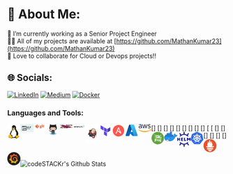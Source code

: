 # 💫 About Me:

🔭 I’m currently working as a Senior Project Engineer<br>👨‍💻 All of my projects are available at [https://github.com/MathanKumar23](https://github.com/MathanKumar23)<br>👯 Love to collaborate for Cloud or Devops projects!!

## 🌐 Socials:

[![LinkedIn](https://img.shields.io/badge/LinkedIn-%230077B5.svg?logo=linkedin&logoColor=white)](https://linkedin.com/in/mathan-kumar-7078981b2) [![Medium](https://img.shields.io/badge/Medium-12100E?logo=medium&logoColor=white)](https://medium.com/@mathankumararumugasamy)
[![Docker](https://img.shields.io/badge/docker-12100E?logo=docker&logoColor=blue)](https://hub.docker.com/u/mathan23)

### Languages and Tools:

[<img align="left" alt="Unix" width="30px" src="https://raw.githubusercontent.com/MathanKumar23/MathanKumar23/main/Tools_icons/linux.png" />]
[<img align="left" alt="Unix" width="30px" src="https://raw.githubusercontent.com/MathanKumar23/MathanKumar23/main/Tools_icons/shell.jpg" />]
[<img align="left" alt="Unix" width="30px" src="https://raw.githubusercontent.com/MathanKumar23/MathanKumar23/main/Tools_icons/git.png" />]
[<img align="left" alt="Unix" width="30px" src="https://raw.githubusercontent.com/MathanKumar23/MathanKumar23/main/Tools_icons/github.png" />]
[<img align="left" alt="Unix" width="30px" src="https://raw.githubusercontent.com/MathanKumar23/MathanKumar23/main/Tools_icons/maven.jpg" />]
[<img align="left" alt="Unix" width="30px" src="https://raw.githubusercontent.com/MathanKumar23/MathanKumar23/main/Tools_icons/sonarqube.png" />]
[<img align="left" alt="Unix" width="30px" src="https://raw.githubusercontent.com/MathanKumar23/MathanKumar23/main/Tools_icons/jenkins.png" />]
[<img align="left" alt="Unix" width="30px" src="https://raw.githubusercontent.com/MathanKumar23/MathanKumar23/main/Tools_icons/teraform.png" />]
[<img align="left" alt="Unix" width="30px" src="https://raw.githubusercontent.com/MathanKumar23/MathanKumar23/main/Tools_icons/Ansible.png" />]
[<img align="left" alt="Unix" width="30px" src="https://raw.githubusercontent.com/MathanKumar23/MathanKumar23/main/Tools_icons/azure.png" />
[<img align="left" alt="Unix" width="30px" src="https://raw.githubusercontent.com/MathanKumar23/MathanKumar23/main/Tools_icons/aws.png" />
[<img align="left" alt="Unix" width="30px" src="https://raw.githubusercontent.com/MathanKumar23/MathanKumar23/main/Tools_icons/jfrog.png" />]
[<img align="left" alt="Unix" width="30px" src="https://raw.githubusercontent.com/MathanKumar23/MathanKumar23/main/Tools_icons/docker.png" />]
[<img align="left" alt="Unix" width="30px" src="https://raw.githubusercontent.com/MathanKumar23/MathanKumar23/main/Tools_icons/helm.png" />]
[<img align="left" alt="Unix" width="30px" src="https://raw.githubusercontent.com/MathanKumar23/MathanKumar23/main/Tools_icons/kubernetes.png" />]
[<img align="left" alt="Unix" width="30px" src="https://raw.githubusercontent.com/MathanKumar23/MathanKumar23/main/Tools_icons/prometheus.png" />]
[<img align="left" alt="Unix" width="30px" src="https://raw.githubusercontent.com/MathanKumar23/MathanKumar23/main/Tools_icons/grafana.png" />]

<br />
<br />

<img align="left" alt="codeSTACKr's Github Stats" src="https://github-readme-stats.vercel.app/api?username=MathanKumar23&show_icons=true&hide_border=true" />
